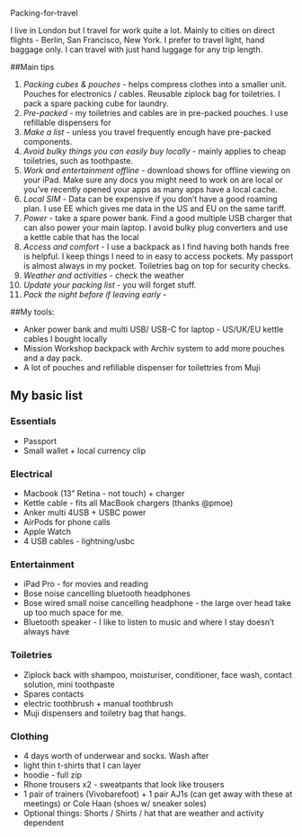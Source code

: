 Packing-for-travel


I live in London but I travel for work quite a lot. Mainly to cities on direct flights - Berlin, San Francisco, New York. I prefer to travel light, hand baggage only. I can travel with just hand luggage for any trip length. 

##Main tips
1. *Packing cubes & pouches* - helps compress clothes into a smaller unit. Pouches for electronics / cables. Reusable ziplock bag for toiletries. I pack a spare packing cube for laundry.
2. *Pre-packed* - my toiletries and cables are in pre-packed pouches. I use refillable dispensers for 
2. *Make a list* - unless you travel frequently enough have pre-packed components.
3. *Avoid bulky things you can easily buy locally* - mainly applies to cheap toiletries, such as toothpaste.
4. *Work and entertainment offline* - download shows for offline viewing on your iPad. Make sure any docs you might need to work on are local or you’ve recently opened your apps as many apps have a local cache. 
5. *Local SIM* - Data can be expensive if you don’t have a good roaming plan. I use EE which gives me data in the US and EU on the same tariff.
6. *Power* - take a spare power bank. Find a good multiple USB charger that can also power your main laptop. I avoid bulky plug converters and use a kettle cable that has the local
7. *Access and comfort* - I use a backpack as I find having both hands free is helpful. I keep things I need to in easy to access pockets. My passport is almost always in my pocket. Toiletries bag on top for security checks. 
8. *Weather and activities* - check the weather
9. *Update your packing list* - you will forget stuff. 
10. *Pack the night before if leaving early* - 


##My tools:
* Anker power bank and multi USB/ USB-C for laptop - US/UK/EU kettle cables I bought locally
* Mission Workshop backpack with Archiv system to add more pouches and a day pack.
* A lot of pouches and refillable dispenser for toilettries from Muji

## My basic list
### Essentials
* Passport
* Small wallet + local currency clip
### Electrical
* Macbook (13” Retina - not touch) + charger
* Kettle cable - fits all MacBook chargers (thanks @pmoe)
* Anker multi 4USB + USBC power
* AirPods for phone calls
* Apple Watch
* 4 USB cables - lightning/usbc
### Entertainment
* iPad Pro - for movies and reading
* Bose noise cancelling bluetooth headphones
* Bose wired small noise cancelling headphone - the large over head take up too much space for me.
* Bluetooth speaker - I like to listen to music and where I stay doesn’t always have
### Toiletries
* Ziplock back with shampoo, moisturiser, conditioner, face wash, contact solution, mini toothpaste
* Spares contacts
* electric toothbrush + manual toothbrush
* Muji dispensers and toiletry bag that hangs.
### Clothing
* 4 days worth of underwear and socks. Wash after
* light thin t-shirts that I can layer
* hoodie - full zip 
* Rhone trousers x2 - sweatpants that look like trousers
* 1 pair of trainers (Vivobarefoot) + 1 pair AJ1s (can get away with these at meetings) or Cole Haan (shoes w/ sneaker soles)
* Optional things: Shorts / Shirts / hat that are weather and activity dependent
